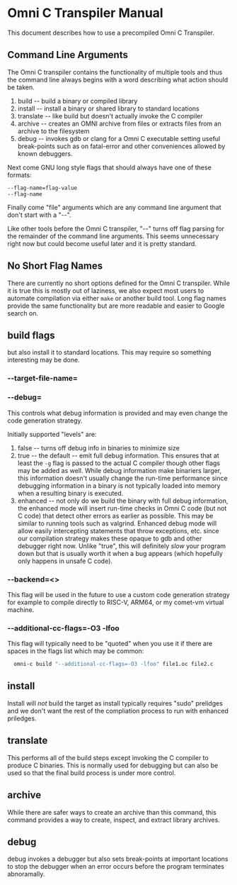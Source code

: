 # Omni C Transpiler Manual

This document describes how to use a precompiled Omni C Transpiler.

## Command Line Arguments

The Omni C transpiler contains the functionality of multiple tools and
thus the command line always begins with a word describing what action
should be taken.

1. build -- build a binary or compiled library
1. install -- install a binary or shared library to standard locations
1. translate -- like build but doesn't actually invoke the C compiler
1. archive -- creates an OMNI archive from files or extracts files
   from an archive to the filesystem
1. debug -- invokes gdb or clang for a Omni C executable setting
   useful break-points such as on fatal-error and other conveniences
   allowed by known debuggers.

Next come GNU long style flags that should always have one of these
formats:

```
--flag-name=flag-value
--flag-name
```

Finally come "file" arguments which are any command line argument that
don't start with a "--".

Like other tools before the Omni C transpiler, "--" turns off flag
parsing for the remainder of the command line arguments. This seems
unnecessary right now but could become useful later and it is pretty
standard.

## No Short Flag Names

There are currently no short options defined for the Omni C
transpiler. While it is true this is mostly out of laziness, we also
expect most users to automate compilation via either `make` or another
build tool. Long flag names provide the same functionality but are
more readable and easier to Google search on.

## build flags

 but also install it to standard
locations. This may require  so something interesting
may be done.

### --target-file-name=<file-path>

### --debug=<LEVEL>

This controls what debug information is provided and may even change
the code generation strategy.

Initially supported "levels" are:

1. false -- turns off debug info in binaries to minimize size
1. true -- the default -- emit full debug information. This ensures
   that at least the `-g` flag is passed to the actual C compiler
   though other flags may be added as well. While debug information
   make binariers larger, this information doesn't usually change the
   run-time performance since debugging information in a binary is not
   typically loaded into memory when a resulting binary is executed.
1. enhanced -- not only do we build the binary with full debug
   information, the enhanced mode will insert run-time checks in Omni
   C code (but not C code) that detect other errors as earlier as
   possible. This may be similar to running tools such as
   valgrind. Enhanced debug mode will allow easily intercepting
   statements that throw exceptions, etc. since our compilation
   strategy makes these opaque to gdb and other debugger right
   now. Unlike "true", this will definitely *slow* your program down
   but that is usually worth it when a bug appears (which hopefully
   only happens in unsafe C code).

### --backend=<>

This flag will be used in the future to use a custom code generation
strategy for example to compile directly to RISC-V, ARM64, or my
comet-vm virtual machine.

### --additional-cc-flags=-O3 -lfoo

This flag will typically need to be "quoted" when you use it if there
are spaces in the flags list which may be common:

```bash
  omni-c build "--additional-cc-flags=-O3 -lfoo" file1.oc file2.c
```

## install

Install will *not* build the target as install typically requires
"sudo" prelidges and we don't want the rest of the compliation process
to run with enhanced priledges.


## translate

This performs all of the build steps except invoking the C compiler to
produce C binaries. This is normally used for debugging but can also
be used so that the final build process is under more control.


## archive

While there are safer ways to create an archive than this command,
this command provides a way to create, inspect, and extract library
archives.

## debug

debug invokes a debugger but also sets break-points at important
locations to stop the debugger when an error occurs before the program
terminates abnoramally.

